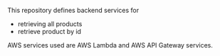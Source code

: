 This repository defines backend services for 
- retrieving all products
- retrieve product by id

AWS services used are AWS Lambda and AWS API Gateway services.